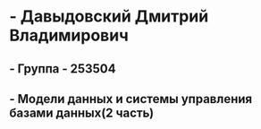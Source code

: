 # - Давыдовский Дмитрий Владимирович
## - Группа - 253504
## - Модели данных и системы управления базами данных(2 часть)
